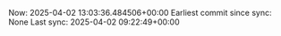 Now: 2025-04-02 13:03:36.484506+00:00 Earliest commit since sync: None Last sync: 2025-04-02 09:22:49+00:00
